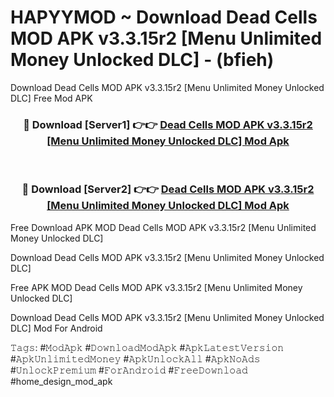 # HAPYYMOD ~ Download Dead Cells MOD APK v3.3.15r2 [Menu Unlimited Money Unlocked DLC] - (bfieh)
Download Dead Cells MOD APK v3.3.15r2 [Menu Unlimited Money Unlocked DLC] Free Mod APK

<div align="center">
<h3>🔴 Download [Server1] 👉👉 <a href="https://apk-comot.site?title=Dead_Cells_MOD_APK_v3.3.15r2_[Menu_Unlimited_Money_Unlocked_DLC]">Dead Cells MOD APK v3.3.15r2 [Menu Unlimited Money Unlocked DLC] Mod Apk</a></h3><br>

<h3>🔴 Download [Server2] 👉👉 <a href="https://apk-comot.site?title=Dead_Cells_MOD_APK_v3.3.15r2_[Menu_Unlimited_Money_Unlocked_DLC]">Dead Cells MOD APK v3.3.15r2 [Menu Unlimited Money Unlocked DLC] Mod Apk</a></h3>
</div>


Free Download APK MOD Dead Cells MOD APK v3.3.15r2 [Menu Unlimited Money Unlocked DLC]

Download Dead Cells MOD APK v3.3.15r2 [Menu Unlimited Money Unlocked DLC] 

Free APK MOD Dead Cells MOD APK v3.3.15r2 [Menu Unlimited Money Unlocked DLC] 

Download Dead Cells MOD APK v3.3.15r2 [Menu Unlimited Money Unlocked DLC] Mod For Android

𝚃𝚊𝚐𝚜: #𝙼𝚘𝚍𝙰𝚙𝚔 #𝙳𝚘𝚠𝚗𝚕𝚘𝚊𝚍𝙼𝚘𝚍𝙰𝚙𝚔 #𝙰𝚙𝚔𝙻𝚊𝚝𝚎𝚜𝚝𝚅𝚎𝚛𝚜𝚒𝚘𝚗 #𝙰𝚙𝚔𝚄𝚗𝚕𝚒𝚖𝚒𝚝𝚎𝚍𝙼𝚘𝚗𝚎𝚢 #𝙰𝚙𝚔𝚄𝚗𝚕𝚘𝚌𝚔𝙰𝚕𝚕 #𝙰𝚙𝚔𝙽𝚘𝙰𝚍𝚜 #𝚄𝚗𝚕𝚘𝚌𝚔𝙿𝚛𝚎𝚖𝚒𝚞𝚖 #𝙵𝚘𝚛𝙰𝚗𝚍𝚛𝚘𝚒𝚍 #𝙵𝚛𝚎𝚎𝙳𝚘𝚠𝚗𝚕𝚘𝚊𝚍 #home_design_mod_apk
